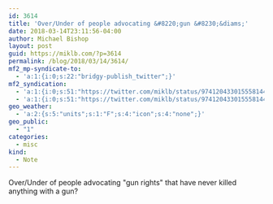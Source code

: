 ```yaml
---
id: 3614
title: 'Over/Under of people advocating &#8220;gun &#8230;&diams;'
date: 2018-03-14T23:11:56-04:00
author: Michael Bishop
layout: post
guid: https://miklb.com/?p=3614
permalink: /blog/2018/03/14/3614/
mf2_mp-syndicate-to:
  - 'a:1:{i:0;s:22:"bridgy-publish_twitter";}'
mf2_syndication:
  - 'a:1:{i:0;s:51:"https://twitter.com/miklb/status/974120433015558144";}'
  - 'a:1:{i:0;s:51:"https://twitter.com/miklb/status/974120433015558144";}'
geo_weather:
  - 'a:2:{s:5:"units";s:1:"F";s:4:"icon";s:4:"none";}'
geo_public:
  - "1"
categories:
  - misc
kind:
  - Note
---
```

Over/Under of people advocating "gun rights" that have never killed anything with a gun?